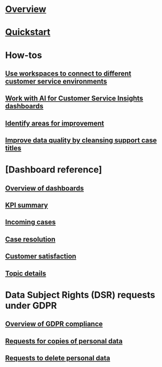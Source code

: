 # [Overview](overview.md)

# [Quickstart](quickstart.md)

# How-tos

## [Use workspaces to connect to different customer service environments](use-workspaces.md)

## [Work with AI for Customer Service Insights dashboards](use-dashboard-sample-data.md)

## [Identify areas for improvement](improve-system.md)

## [Improve data quality by cleansing support case titles](settings.md)

# [Dashboard reference]

## [Overview of dashboards](dashboard-overview.md)

## [KPI summary](dashboard-kpi-summary.md)

## [Incoming cases](dashboard-incoming-cases.md)

## [Case resolution](dashboard-case-resolutions.md)

## [Customer satisfaction](dashboard-CSAT.md)

## [Topic details](dashboard-topic-details.md)

# Data Subject Rights (DSR) requests under GDPR

## [Overview of GDPR compliance](gdpr-summary.md)

## [Requests for copies of personal data ](gdpr-export.md)

## [Requests to delete personal data](gdpr-delete.md)
